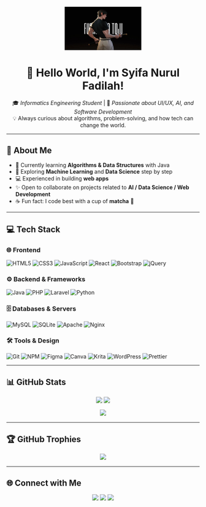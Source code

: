 <p align="center">
  <img src="img/TOJI.jpeg" alt="Toji" width="200"/>
</p>

<h1 align="center">👋 Hello World, I'm Syifa Nurul Fadilah!</h1>

<p align="center">
  🎓 <i>Informatics Engineering Student</i> | 🌱 <i>Passionate about UI/UX, AI, and Software Development</i><br/>
  💡 Always curious about algorithms, problem-solving, and how tech can change the world.
</p>

---

## 💫 About Me
- 🔭 Currently learning **Algorithms & Data Structures** with Java  
- 🌱 Exploring **Machine Learning** and **Data Science** step by step  
- 💻 Experienced in building **web apps**  
- ✨ Open to collaborate on projects related to **AI / Data Science / Web Development**  
- ☕ Fun fact: I code best with a cup of **matcha** 🍵  

---

## 💻 Tech Stack

### 🌐 Frontend  
![HTML5](https://img.shields.io/badge/html5-%23E34F26.svg?style=for-the-badge&logo=html5&logoColor=white) 
![CSS3](https://img.shields.io/badge/css3-%231572B6.svg?style=for-the-badge&logo=css3&logoColor=white) 
![JavaScript](https://img.shields.io/badge/javascript-%23323330.svg?style=for-the-badge&logo=javascript&logoColor=%23F7DF1E) 
![React](https://img.shields.io/badge/react-%2320232a.svg?style=for-the-badge&logo=react&logoColor=%2361DAFB) 
![Bootstrap](https://img.shields.io/badge/bootstrap-%238511FA.svg?style=for-the-badge&logo=bootstrap&logoColor=white) 
![jQuery](https://img.shields.io/badge/jquery-%230769AD.svg?style=for-the-badge&logo=jquery&logoColor=white)

### ⚙️ Backend & Frameworks  
![Java](https://img.shields.io/badge/java-%23ED8B00.svg?style=for-the-badge&logo=openjdk&logoColor=white) 
![PHP](https://img.shields.io/badge/php-%23777BB4.svg?style=for-the-badge&logo=php&logoColor=white) 
![Laravel](https://img.shields.io/badge/laravel-%23FF2D20.svg?style=for-the-badge&logo=laravel&logoColor=white) 
![Python](https://img.shields.io/badge/python-3670A0?style=for-the-badge&logo=python&logoColor=ffdd54) 

### 🗄️ Databases & Servers  
![MySQL](https://img.shields.io/badge/mysql-4479A1.svg?style=for-the-badge&logo=mysql&logoColor=white) 
![SQLite](https://img.shields.io/badge/sqlite-%2307405e.svg?style=for-the-badge&logo=sqlite&logoColor=white) 
![Apache](https://img.shields.io/badge/apache-%23D42029.svg?style=for-the-badge&logo=apache&logoColor=white) 
![Nginx](https://img.shields.io/badge/nginx-%23009639.svg?style=for-the-badge&logo=nginx&logoColor=white)

### 🛠️ Tools & Design  
![Git](https://img.shields.io/badge/git-F05032?style=for-the-badge&logo=git&logoColor=white)
![NPM](https://img.shields.io/badge/NPM-%23CB3837.svg?style=for-the-badge&logo=npm&logoColor=white)
![Figma](https://img.shields.io/badge/figma-%23F24E1E.svg?style=for-the-badge&logo=figma&logoColor=white)
![Canva](https://img.shields.io/badge/Canva-%2300C4CC.svg?style=for-the-badge&logo=Canva&logoColor=white) 
![Krita](https://img.shields.io/badge/Krita-203759?style=for-the-badge&logo=krita&logoColor=EEF37B) 
![WordPress](https://img.shields.io/badge/WordPress-%23117AC9.svg?style=for-the-badge&logo=WordPress&logoColor=white) 
![Prettier](https://img.shields.io/badge/prettier-%23F7B93E.svg?style=for-the-badge&logo=prettier&logoColor=black)

---

## 📊 GitHub Stats
<p align="center">
  <img src="https://github-readme-stats.vercel.app/api?username=itsdreamy&theme=tokyonight&hide_border=false&include_all_commits=false&count_private=false" height="150"/>
  <img src="https://nirzak-streak-stats.vercel.app/?user=itsdreamy&theme=tokyonight&hide_border=false" height="150"/>
</p>

<p align="center">
  <img src="https://github-readme-stats.vercel.app/api/top-langs/?username=itsdreamy&theme=tokyonight&hide_border=false&include_all_commits=false&count_private=false&layout=compact" height="150"/>
</p>

---

## 🏆 GitHub Trophies
<p align="center">
  <img src="https://github-profile-trophy.vercel.app/?username=itsdreamy&theme=tokyonight&no-frame=false&no-bg=true&margin-w=8"/>
</p>

---

## 🌐 Connect with Me
<p align="center">
  <a href="https://www.linkedin.com/in/syifa-nurul-fadilah/"><img src="https://img.shields.io/badge/LinkedIn-blue?style=for-the-badge&logo=linkedin&logoColor=white"/></a>
  <a href="https://www.instagram.com/hush404_/"><img src="https://img.shields.io/badge/Instagram-E4405F?style=for-the-badge&logo=instagram&logoColor=white"/></a>
  <a href="mailto:syifasaepulbachri@gmail.com"><img src="https://img.shields.io/badge/Email-D14836?style=for-the-badge&logo=gmail&logoColor=white"/></a>
</p>
